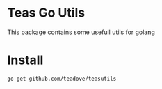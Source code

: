 # Teas Go Utils
This package contains some usefull utils for golang

# Install

```shell
go get github.com/teadove/teasutils
``` 
